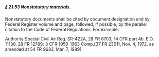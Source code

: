 ##### § 21.53 Nonstatutory materials. #####

Nonstatutory documents shall be cited by document designation and by Federal Register volume and page, followed, if possible, by the parallel citation to the Code of Federal Regulations. For example:

Authority:Special Civil Air Reg. SR-422A, 28 FR 6703, 14 CFR part 4b. E.O. 11130, 28 FR 12789; 3 CFR 1959-1963 Comp.[37 FR 23611, Nov. 4, 1972, as amended at 54 FR 9683, Mar. 7, 1989]